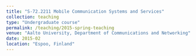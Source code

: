 ```yaml
---
title: "S-72.2211 Mobile Communication Systems and Services"
collection: teaching
type: "Undergraduate course"
permalink: /teaching/2015-spring-teaching
venue: "Aalto University, Department of Communications and Networking"
date: 2015-02
location: "Espoo, Finland"
---
```

